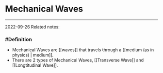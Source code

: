 # Mechanical Waves
---
2022-09-26
Related notes:

### #Definition 
- Mechanical Waves are [[waves]] that travels through a [[medium (as in physics) | medium]].
- There are 2 types of Mechanical Waves, [[Transverse Wave]] and [[Longtitudinal Wave]].